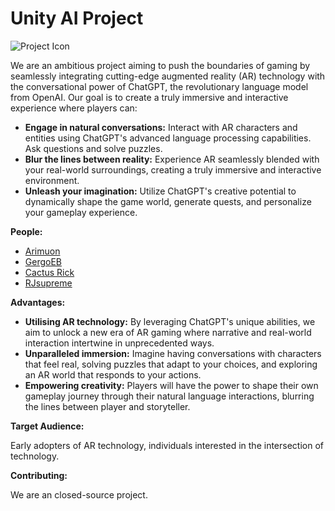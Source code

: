 # Unity AI Project #
![Project Icon](https://avatars.githubusercontent.com/u/156684611?s=200&v=4)

We are an ambitious project aiming to push the boundaries of gaming by seamlessly integrating cutting-edge augmented reality (AR) technology with the conversational power of ChatGPT, the revolutionary language model from OpenAI. Our goal is to create a truly immersive and interactive experience where players can:

* **Engage in natural conversations:** Interact with AR characters and entities using ChatGPT's advanced language processing capabilities. Ask questions and solve puzzles.
* **Blur the lines between reality:** Experience AR seamlessly blended with your real-world surroundings, creating a truly immersive and interactive environment.
* **Unleash your imagination:** Utilize ChatGPT's creative potential to dynamically shape the game world, generate quests, and personalize your gameplay experience.

**People:**

- [Arimuon](https://github.com/Arimuon)
- [GergoEB](https://github.com/GergoEB)
- [Cactus Rick](https://github.com/Cactus-Rick)
- [RJsupreme](https://github.com/RJsupreme)

**Advantages:**

* **Utilising AR technology:** By leveraging ChatGPT's unique abilities, we aim to unlock a new era of AR gaming where narrative and real-world interaction intertwine in unprecedented ways.
* **Unparalleled immersion:** Imagine having conversations with characters that feel real, solving puzzles that adapt to your choices, and exploring an AR world that responds to your actions.
* **Empowering creativity:** Players will have the power to shape their own gameplay journey through their natural language interactions, blurring the lines between player and storyteller.

**Target Audience:**

Early adopters of AR technology, individuals interested in the intersection of technology.

**Contributing:**

We are an closed-source project. 

